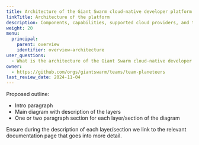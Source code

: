 ```yaml
---
title: Architecture of the Giant Swarm cloud-native developer platform
linkTitle: Architecture of the platform
description: Components, capabilities, supported cloud providers, and the Platform API.
weight: 20
menu:
  principal:
    parent: overview
    identifier: overview-architecture
user_questions:
  - What is the architecture of the Giant Swarm cloud-native developer platform?
owner:
  - https://github.com/orgs/giantswarm/teams/team-planeteers
last_review_date: 2024-11-04
---
```


<!-- I like the current structure of the platform arch page to be honest but the content is too specific in some places, and maybe too much I will make it shorter. -->

Proposed outline:

- Intro paragraph
- Main diagram with description of the layers <!-- I added a review to the main diagram in miro https://miro.com/app/board/uXjVO2Dh15w=/ -->
- One or two paragraph section for each layer/section of the diagram

Ensure during the description of each layer/section we link to the relevant documentation page that goes into more detail.
